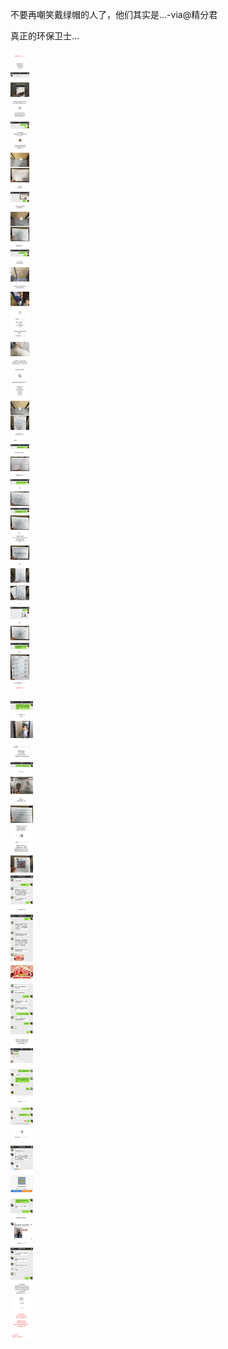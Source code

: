 不要再嘲笑戴绿帽的人了，他们其实是...-via@精分君

真正的环保卫士...

![7ba97c5d3ba840dea63167be853e6eba.jpg](https://raw.githubusercontent.com/wxlzmt/cdn1/master/ext/qw/groups/30090/7ba97c5d3ba840dea63167be853e6eba.jpg)

![92f758cf5589410a8152f346cecffa28.jpg](https://raw.githubusercontent.com/wxlzmt/cdn1/master/ext/qw/groups/30090/92f758cf5589410a8152f346cecffa28.jpg)
